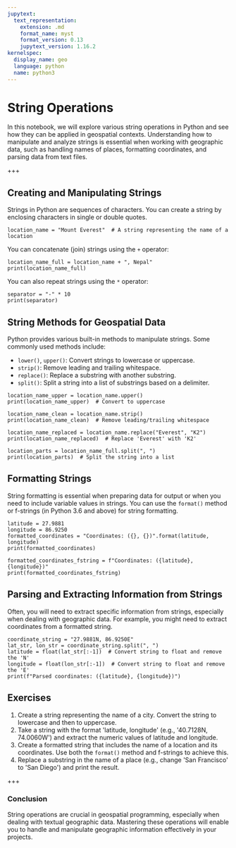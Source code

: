 ```yaml
---
jupytext:
  text_representation:
    extension: .md
    format_name: myst
    format_version: 0.13
    jupytext_version: 1.16.2
kernelspec:
  display_name: geo
  language: python
  name: python3
---
```


# String Operations

In this notebook, we will explore various string operations in Python and see how they can be applied in geospatial contexts. Understanding how to manipulate and analyze strings is essential when working with geographic data, such as handling names of places, formatting coordinates, and parsing data from text files.

+++

## Creating and Manipulating Strings

Strings in Python are sequences of characters. You can create a string by enclosing characters in single or double quotes.

```{code-cell}
location_name = "Mount Everest"  # A string representing the name of a location
```

You can concatenate (join) strings using the `+` operator:

```{code-cell}
location_name_full = location_name + ", Nepal"
print(location_name_full)
```

You can also repeat strings using the `*` operator:

```{code-cell}
separator = "-" * 10
print(separator)
```

## String Methods for Geospatial Data

Python provides various built-in methods to manipulate strings. Some commonly used methods include:

- `lower()`, `upper()`: Convert strings to lowercase or uppercase.
- `strip()`: Remove leading and trailing whitespace.
- `replace()`: Replace a substring with another substring.
- `split()`: Split a string into a list of substrings based on a delimiter.

```{code-cell}
location_name_upper = location_name.upper()
print(location_name_upper)  # Convert to uppercase
```

```{code-cell}
location_name_clean = location_name.strip()
print(location_name_clean)  # Remove leading/trailing whitespace
```

```{code-cell}
location_name_replaced = location_name.replace("Everest", "K2")
print(location_name_replaced)  # Replace 'Everest' with 'K2'
```

```{code-cell}
location_parts = location_name_full.split(", ")
print(location_parts)  # Split the string into a list
```

## Formatting Strings

String formatting is essential when preparing data for output or when you need to include variable values in strings. You can use the `format()` method or f-strings (in Python 3.6 and above) for string formatting.

```{code-cell}
latitude = 27.9881
longitude = 86.9250
formatted_coordinates = "Coordinates: ({}, {})".format(latitude, longitude)
print(formatted_coordinates)
```

```{code-cell}
formatted_coordinates_fstring = f"Coordinates: ({latitude}, {longitude})"
print(formatted_coordinates_fstring)
```

## Parsing and Extracting Information from Strings

Often, you will need to extract specific information from strings, especially when dealing with geographic data. For example, you might need to extract coordinates from a formatted string.

```{code-cell}
coordinate_string = "27.9881N, 86.9250E"
lat_str, lon_str = coordinate_string.split(", ")
latitude = float(lat_str[:-1])  # Convert string to float and remove the 'N'
longitude = float(lon_str[:-1])  # Convert string to float and remove the 'E'
print(f"Parsed coordinates: ({latitude}, {longitude})")
```

## Exercises

1. Create a string representing the name of a city. Convert the string to lowercase and then to uppercase.
2. Take a string with the format 'latitude, longitude' (e.g., '40.7128N, 74.0060W') and extract the numeric values of latitude and longitude.
3. Create a formatted string that includes the name of a location and its coordinates. Use both the `format()` method and f-strings to achieve this.
4. Replace a substring in the name of a place (e.g., change 'San Francisco' to 'San Diego') and print the result.

+++

### Conclusion

String operations are crucial in geospatial programming, especially when dealing with textual geographic data. Mastering these operations will enable you to handle and manipulate geographic information effectively in your projects.
